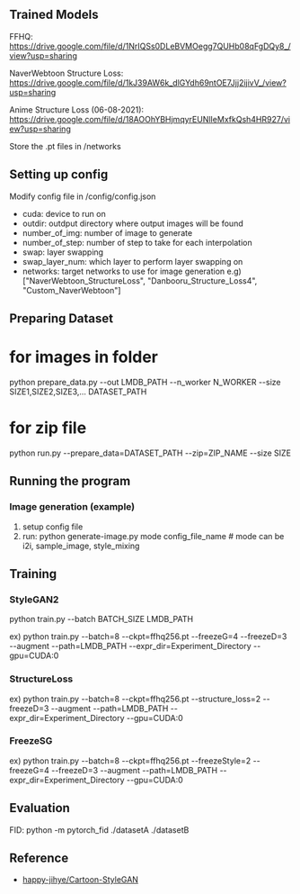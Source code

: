 ## Trained Models

FFHQ: https://drive.google.com/file/d/1NrIQSs0DLeBVMOegg7QUHb08qFgDQy8_/view?usp=sharing

NaverWebtoon Structure Loss: https://drive.google.com/file/d/1kJ39AW6k_dlGYdh69ntOE7Jjj2ijivV_/view?usp=sharing

Anime Structure Loss (06-08-2021): https://drive.google.com/file/d/18AOOhYBHjmqyrEUNlIeMxfkQsh4HR927/view?usp=sharing

Store the .pt files in /networks

## Setting up config

Modify config file in /config/config.json
- cuda: device to run on
- outdir: outdput directory where output images will be found
- number_of_img: number of image to generate
- number_of_step: number of step to take for each interpolation
- swap: layer swapping
- swap_layer_num: which layer to perform layer swapping on
- networks: target networks to use for image generation
e.g) ["NaverWebtoon_StructureLoss", "Danbooru_Structure_Loss4", "Custom_NaverWebtoon"]

## Preparing Dataset
# for images in folder
python prepare_data.py --out LMDB_PATH --n_worker N_WORKER --size SIZE1,SIZE2,SIZE3,... DATASET_PATH

# for zip file
python run.py --prepare_data=DATASET_PATH --zip=ZIP_NAME --size SIZE

## Running the program

### Image generation (example)
1) setup config file
2) run: python generate-image.py mode config_file_name # mode can be i2i, sample_image, style_mixing


## Training

### StyleGAN2
python train.py --batch BATCH_SIZE LMDB_PATH

ex) python train.py --batch=8 --ckpt=ffhq256.pt --freezeG=4 --freezeD=3 --augment --path=LMDB_PATH --expr_dir=Experiment_Directory --gpu=CUDA:0

### StructureLoss
ex) python train.py --batch=8 --ckpt=ffhq256.pt --structure_loss=2 --freezeD=3 --augment --path=LMDB_PATH --expr_dir=Experiment_Directory --gpu=CUDA:0

### FreezeSG
ex) python train.py --batch=8 --ckpt=ffhq256.pt --freezeStyle=2 --freezeG=4 --freezeD=3 --augment --path=LMDB_PATH --expr_dir=Experiment_Directory --gpu=CUDA:0

## Evaluation

FID: python -m pytorch_fid ./datasetA ./datasetB

## Reference

- [happy-jihye/Cartoon-StyleGAN](https://github.com/happy-jihye/Cartoon-StyleGAN)
